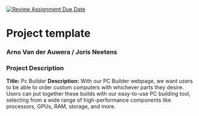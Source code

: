 [![Review Assignment Due Date](https://classroom.github.com/assets/deadline-readme-button-22041afd0340ce965d47ae6ef1cefeee28c7c493a6346c4f15d667ab976d596c.svg)](https://classroom.github.com/a/twPj_hbU)
# Project template

### Arno Van der Auwera / Joris Neetens

### Project Description

**Title:** Pc Builder
**Description:**
With our PC Builder webpage, we want users to be able to order custom computers with
whichever parts they desire. Users can put together these builds with our easy-to-use PC
building tool, selecting from a wide range of high-performance components like processors,
GPUs, RAM, storage, and more.